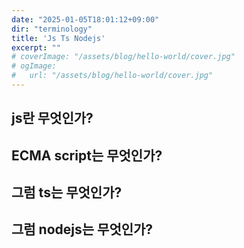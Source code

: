 ```yaml
---
date: "2025-01-05T18:01:12+09:00"
dir: "terminology"
title: 'Js Ts Nodejs'
excerpt: ""
# coverImage: "/assets/blog/hello-world/cover.jpg"
# ogImage:
#   url: "/assets/blog/hello-world/cover.jpg"
---
```


<!-- 
hugo new --kind terminology terminology/title_you_want.md
-->

## js란 무엇인가?

## ECMA script는 무엇인가?

## 그럼 ts는 무엇인가?

## 그럼 nodejs는 무엇인가?
